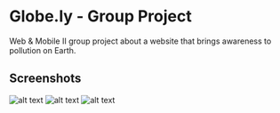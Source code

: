 # Globe.ly - Group Project

Web & Mobile II group project about a website that brings awareness to pollution on Earth.

## Screenshots

![alt text](https://github.com/mateujcic/Web-Development/tree/main/Group/assets/media/home1.jpg?raw=true)
![alt text](https://github.com/mateujcic/Web-Development/tree/main/Group/assets/media/home2.jpg?raw=true)
![alt text](https://github.com/mateujcic/Web-Development/tree/main/Group/assets/media/events.jpg?raw=true)
